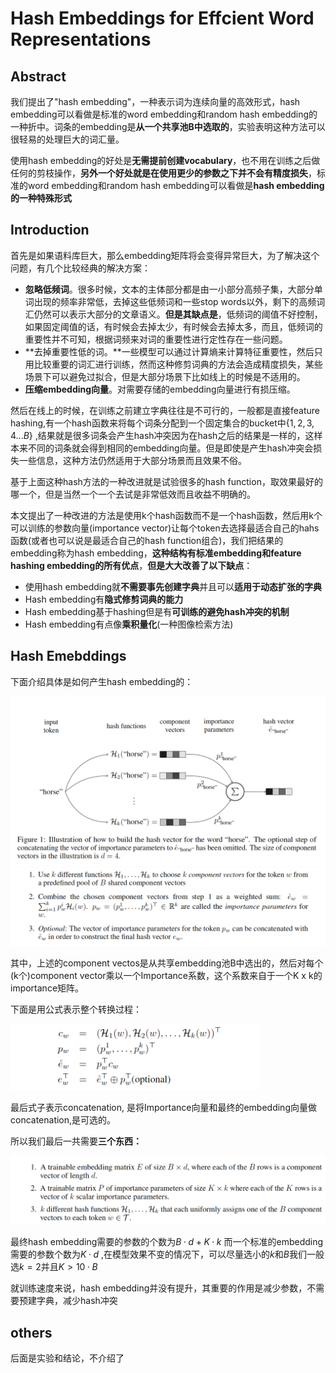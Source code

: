 # Hash Embeddings for Effcient Word Representations

## Abstract

我们提出了"hash embedding"，一种表示词为连续向量的高效形式，hash embedding可以看做是标准的word embedding和random hash embedding的一种折中。词条的embedding是**从一个共享池B中选取的**，实验表明这种方法可以很轻易的处理巨大的词汇量。

使用hash embedding的好处是**无需提前创建vocabulary**，也不用在训练之后做任何的剪枝操作，**另外一个好处就是在使用更少的参数之下并不会有精度损失**，标准的word embedding和random hash embedding可以看做是**hash embedding的一种特殊形式**

## Introduction

首先是如果语料库巨大，那么embedding矩阵将会变得异常巨大，为了解决这个问题，有几个比较经典的解决方案：

+ **忽略低频词**。很多时候，文本的主体部分都是由一小部分高频子集，大部分单词出现的频率非常低，去掉这些低频词和一些stop words以外，剩下的高频词汇仍然可以表示大部分的文章语义。**但是其缺点是**，低频词的阈值不好控制，如果固定阈值的话，有时候会去掉太少，有时候会去掉太多，而且，低频词的重要性并不可知，根据词频来对词的重要性进行定性存在一些问题。
+ **去掉重要性低的词。**一些模型可以通过计算熵来计算特征重要性，然后只用比较重要的词汇进行训练，然而这种修剪词典的方法会造成精度损失，某些场景下可以避免过拟合，但是大部分场景下比如线上的时候是不适用的。
+ **压缩embedding向量**。对需要存储的embedding向量进行有损压缩。

然后在线上的时候，在训练之前建立字典往往是不可行的，一般都是直接feature hashing,有一个hash函数来将每个词条分配到一个固定集合的bucket中$\{1,2,3,4...B\}$ ,结果就是很多词条会产生hash冲突因为在hash之后的结果是一样的，这样本来不同的词条就会得到相同的embedding向量。但是即使是产生hash冲突会损失一些信息，这种方法仍然适用于大部分场景而且效果不俗。

基于上面这种hash方法的一种改进就是试验很多的hash function，取效果最好的哪一个，但是当然一个一个去试是非常低效而且收益不明确的。

本文提出了一种改进的方法是使用k个hash函数而不是一个hash函数，然后用k个可以训练的参数向量(importance vector)让每个token去选择最适合自己的hahs函数(或者也可以说是最适合自己的hash function组合)，我们把结果的embedding称为hash embedding，**这种结构有标准embedding和feature hashing embedding的所有优点**，**但是大大改善了以下缺点**：

+ 使用hash embedding就**不需要事先创建字典**并且可以**适用于动态扩张的字典**
+ Hash embedding有**隐式修剪词典的能力**
+ Hash embedding基于hashing但是有**可训练的避免hash冲突的机制**
+ Hash embedding有点像**乘积量化**(一种图像检索方法)

## Hash Emebddings

下面介绍具体是如何产生hash embedding的：

<img src='1.png' width=600>

<img src='2.png' width=600>

其中，上述的component vectos是从共享embedding池B中选出的，然后对每个(k个)component vector乘以一个Importance系数，这个系数来自于一个K x k的importance矩阵。

下面是用公式表示整个转换过程：

<img src='3.png' width=400>

最后式子表示concatenation, 是将Importance向量和最终的embedding向量做concatenation,是可选的。

所以我们最后一共需要**三个东西：**

<img src='4.png' width=600>

最终hash embedding需要的参数的个数为$B · d + K· k$ 而一个标准的embedding需要的参数个数为$K · d$ ,在模型效果不变的情况下，可以尽量选小的$k$和$B$我们一般选$k=2$并且$K > 10 · B$

就训练速度来说，hash embedding并没有提升，其重要的作用是减少参数，不需要预建字典，减少hash冲突



## others

后面是实验和结论，不介绍了

